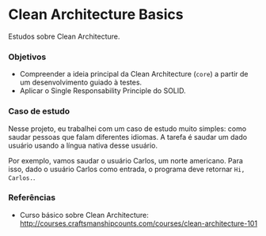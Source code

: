 # Clean Architecture Basics
Estudos sobre Clean Architecture.

### Objetivos
- Compreender a ideia principal da Clean Architecture (`core`) a partir de um desenvolvimento guiado à testes.
- Aplicar o Single Responsability Principle do SOLID.

### Caso de estudo
Nesse projeto, eu trabalhei com um caso de estudo muito simples: como saudar pessoas que falam diferentes idiomas.
A tarefa é saudar um dado usuário usando a língua nativa desse usuário.

Por exemplo, vamos saudar o usuário Carlos, um norte americano. Para isso, dado o usuário Carlos como entrada,
o programa deve retornar `Hi, Carlos.`.

### Referências
- Curso básico sobre Clean Architecture: http://courses.craftsmanshipcounts.com/courses/clean-architecture-101
